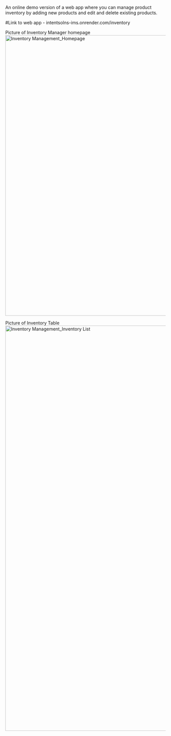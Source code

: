 An online demo version of a web app where you can manage product inventory by adding new products and edit and delete existing products.

#Link to web app - intentsolns-ims.onrender.com/inventory 

Picture of Inventory Manager homepage
<img width="882" alt="Inventory Management_Homepage" src="https://github.com/crayon-art/Inventory_Management_System/assets/142947608/9f1c88d0-2626-4010-acd8-2794db0ed5c1">

Picture of Inventory Table
<img width="1274" alt="Inventory Management_Inventory List" src="https://github.com/crayon-art/Inventory_Management_System/assets/142947608/9dd47285-6c1b-4435-9bb0-a30546a15beb">
